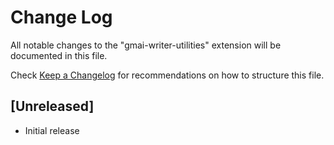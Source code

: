 # Change Log

All notable changes to the "gmai-writer-utilities" extension will be documented in this file.

Check [Keep a Changelog](http://keepachangelog.com/) for recommendations on how to structure this file.

## [Unreleased]

- Initial release